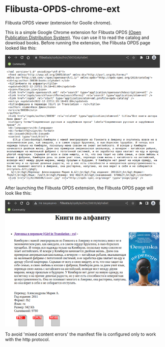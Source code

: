 # Flibusta-OPDS-chrome-ext
Flibusta OPDS viewer (extension for Goolle chrome).

This is a simple Google Chrome extension for Flibusta OPDS [(Open Publication Distribution System)](https://en.wikipedia.org/wiki/Open_Publication_Distribution_System). You can use it to read the catalog and download books. Before running the extension, the Flibusta OPDS page looked like this:

![Before running the extension](https://github.com/bigbigmdm/Flibusta-OPDS-chrome-ext/blob/main/img/before.png) 

After launching the Flibusta OPDS extension, the Flibusta OPDS page will look like this:

![After running the extension](https://github.com/bigbigmdm/Flibusta-OPDS-chrome-ext/blob/main/img/after.png) 

To avoid 'mixed content errors' the manifest file is configured only to work with the http protocol. 
